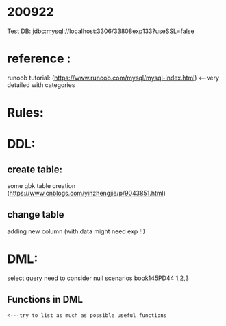 # 200922
Test DB: jdbc:mysql://localhost:3306/33808exp133?useSSL=false

# reference : 
runoob tutorial:  (https://www.runoob.com/mysql/mysql-index.html)  <--very detailed with categories

# Rules: 


# DDL: 

## create table: 

   some gbk table creation (https://www.cnblogs.com/yinzhengjie/p/9043851.html)

## change table 
  adding new column (with data might need exp !!)




# DML: 

select query need to consider null scenarios  book145PD44 1,2,3

## Functions in DML
    <---try to list as much as possible useful functions  